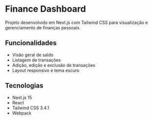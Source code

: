 # Finance Dashboard

Projeto desenvolvido em Next.js com Tailwind CSS para visualização e gerenciamento de finanças pessoais. 

## Funcionalidades

- Visão geral de saldo
- Listagem de transações
- Adição, edição e exclusão de transações
- Layout responsivo e tema escuro

## Tecnologias

- Next.js 15
- React
- Tailwind CSS 3.4.1
- Webpack
